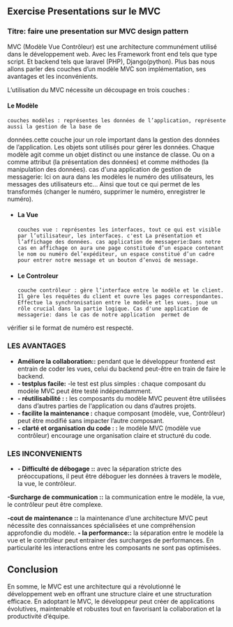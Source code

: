 ## Exercise Presentations sur le MVC

### Titre: faire une presentation sur MVC design pattern
MVC (Modèle Vue Contrôleur) est une architecture communément utilisé dans le développement web. Avec
les Framework front end tels que type script. Et backend tels que laravel (PHP), Django(python). Plus bas
nous allons parler des couches d’un modèle MVC son implémentation, ses avantages et les inconvénients.


L’utilisation du MVC nécessite un découpage en trois couches :

#### Le Modèle
    couches modèles : représentes les données de l’application, représente aussi la gestion de la base de
données.cette couche jour un role important dans la gestion des données de l’application. Les objets sont utilisés
pour gérer les données. Chaque modèle agit comme un objet distinct ou une instance de classe. Ou on a
comme attribut (la présentation des données) et comme méthodes (la manipulation des données). cas d'una application de gestion de messagerie: Ici on aura dans les modèles le numéro des utilisateurs, les messages des utilisateurs etc… Ainsi que tout ce qui permet de les transformés (changer le numéro, supprimer le numéro, enregistrer le numéro).
- #### La Vue  
      couches vue : représentes les interfaces, tout ce qui est visible par l’utilisateur, les interfaces. c'est La présentation et l’affichage des données. cas application de messagerie:Dans notre cas en affichage on aura une page constituée d’un espace contenant le nom ou numéro del’expéditeur, un espace constitué d’un cadre pour entrer notre message et un bouton d’envoi de message.
      
- #### Le Controleur
      couche contrôleur : gère l’interface entre le modèle et le client. Il gère les requêtes du client et ouvre les pages correspondantes. Effectue la synchronisation entre le modèle et les vues. joue un rôle crucial dans la partie logique. Cas d'une application de messagerie: dans le cas de notre application  permet de
vérifier si le format de numéro est respecté.
 ### LES AVANTAGES  

- **Améliore la collaboration::** 
     pendant que le développeur frontend est entrain de coder les vues, celui du
backend peut-être en train de faire le backend.
- **- testplus facile:** 
-le test est plus simples : chaque composant du modèle MVC peut être testé indépendamment.
- **- réutilisabilité : :** 
 les composants du modèle MVC peuvent être utilisées dans d’autres parties de
l‘application ou dans d’autres projets.
- **- facilite la maintenance :** 
 chaque composant (modèle, vue, Contrôleur) peut être modifié sans impacter
l’autre composant.
- **- clarté et organisation du code : :** 
 le modèle MVC (modèle vue contrôleur) encourage une organisation
claire et structuré du code.

 ### LES INCONVENIENTS
- **- Difficulté de débogage ::** 
 avec la séparation stricte des préoccupations, il peut être déboguer les données à
travers le modèle, la vue, le contrôleur.


**-Surcharge de communication ::** 
 la communication entre le modèle, la vue, le contrôleur peut être
complexe.

**-cout de maintenance ::**
la maintenance d’une architecture MVC peut nécessite des connaissances
spécialisées et une compréhension approfondie du modèle.
**- la performance::** 
la séparation entre le modèle la vue et le contrôleur peut entrainer des surcharges de
performances. En particularité les interactions entre les composants ne sont pas optimisées.

## Conclusion
En somme, le MVC est une architecture qui a révolutionné le développement web en offrant une structure
claire et une structuration efficace. En adoptant le MVC, le développeur peut créer de applications
évolutives, maintenable et robustes tout en favorisant la collaboration et la productivité d’équipe.